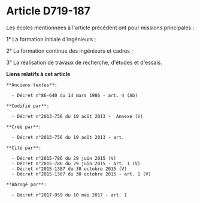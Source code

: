 # Article D719-187

Les écoles mentionnées à l'article précédent ont pour missions principales :

1° La formation initiale d'ingénieurs ;

2° La formation continue des ingénieurs et cadres ;

3° La réalisation de travaux de recherche, d'études et d'essais.

**Liens relatifs à cet article**

	**Anciens textes**:

	  - Décret n°86-640 du 14 mars 1986 - art. 4 (Ab)

	**Codifié par**:

	  - Décret n°2013-756 du 19 août 2013 -  Annexe (V)

	**Créé par**:

	  - Décret n°2013-756 du 19 août 2013 - art.

	**Cité par**:

	  - Décret n°2015-786 du 29 juin 2015 (V)
	  - Décret n°2015-786 du 29 juin 2015 - art. 1 (V)
	  - Décret n°2015-1387 du 30 octobre 2015 (V)
	  - Décret n°2015-1387 du 30 octobre 2015 - art. 1 (V)

	**Abrogé par**:

	  - Décret n°2017-959 du 10 mai 2017 - art. 1
